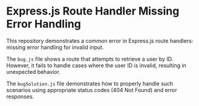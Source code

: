 # Express.js Route Handler Missing Error Handling

This repository demonstrates a common error in Express.js route handlers: missing error handling for invalid input.

The `bug.js` file shows a route that attempts to retrieve a user by ID.  However, it fails to handle cases where the user ID is invalid, resulting in unexpected behavior.

The `bugSolution.js` file demonstrates how to properly handle such scenarios using appropriate status codes (404 Not Found) and error responses.